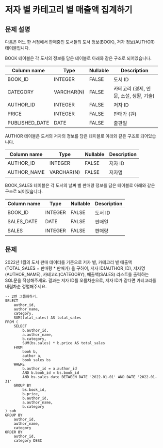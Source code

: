 # 저자 별 카테고리 별 매출액 집계하기

## 문제 설명
다음은 어느 한 서점에서 판매중인 도서들의 도서 정보(BOOK), 저자 정보(AUTHOR) 테이블입니다.

BOOK 테이블은 각 도서의 정보를 담은 테이블로 아래와 같은 구조로 되어있습니다.

Column name |	Type	|Nullable	|Description
-|-|-|-
BOOK_ID	|INTEGER|	FALSE	|도서 ID
CATEGORY|	VARCHAR(N)	|FALSE	|카테고리 (경제, 인문, 소설, 생활, 기술)
AUTHOR_ID|	INTEGER|	FALSE|	저자 ID
PRICE	|INTEGER|	FALSE	|판매가 (원)
PUBLISHED_DATE	|DATE	|FALSE	|출판일


AUTHOR 테이블은 도서의 저자의 정보를 담은 테이블로 아래와 같은 구조로 되어있습니다.

Column name	|Type	|Nullable	|Description
-|-|-|-
AUTHOR_ID	|INTEGER	|FALSE	|저자 ID
AUTHOR_NAME	|VARCHAR(N)|	FALSE|	저자명

BOOK_SALES 테이블은 각 도서의 날짜 별 판매량 정보를 담은 테이블로 아래와 같은 구조로 되어있습니다.

Column name	|Type|	Nullable	|Description
-|-|-|-
BOOK_ID	|INTEGER|	FALSE	|도서 ID
SALES_DATE|	DATE|	FALSE	|판매일
SALES|	INTEGER	|FALSE|	판매량

## 문제
2022년 1월의 도서 판매 데이터를 기준으로 저자 별, 카테고리 별 매출액(TOTAL_SALES = 판매량 * 판매가) 을 구하여, 저자 ID(AUTHOR_ID), 저자명(AUTHOR_NAME), 카테고리(CATEGORY), 매출액(SALES) 리스트를 출력하는 SQL문을 작성해주세요.
결과는 저자 ID를 오름차순으로, 저자 ID가 같다면 카테고리를 내림차순 정렬해주세요.

``` oracle
-- 2번 그룹화하기.
SELECT 
    author_id,
    author_name,
    category,
    SUM(total_sales) AS total_sales
FROM (
    SELECT 
        b.author_id,
        a.author_name,
        b.category,
        SUM(bs.sales) * b.price AS total_sales
    FROM 
        book b,
        author a,
        book_sales bs
    WHERE
        b.author_id = a.author_id
        AND b.book_id = bs.book_id
        AND bs.sales_date BETWEEN DATE '2022-01-01' AND DATE '2022-01-31'
    GROUP BY
        bs.book_id,
        b.price,
        b.author_id,
        a.author_name,
        b.category
) sub
GROUP BY 
    author_id,
    author_name,
    category
ORDER BY
    author_id,
    category DESC
```

